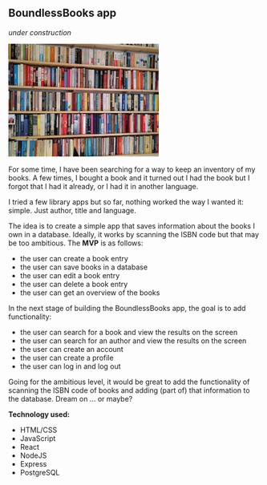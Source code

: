 ## BoundlessBooks app

*under construction*  

<img src="/frontend/library.jpg" width="300" />


For some time, I have been searching for a way to keep an inventory of my books. A few times, I bought a book and it turned out I had the book but I forgot that I had it already, or I had it in another language.

I tried a few library apps but so far, nothing worked the way I wanted it: simple. Just author, title and language.

The idea is to create a simple app that saves information about the books I own in a database. Ideally, it works by scanning the ISBN code but that may be too ambitious. The **MVP** is as follows:  

* the user can create a book entry
* the user can save books in a database
* the user can edit a book entry
* the user can delete a book entry
* the user can get an overview of the books

In the next stage of building the BoundlessBooks app, the goal is to add functionality:  

* the user can search for a book and view the results on the screen
* the user can search for an author and view the results on the screen
* the user can create an account
* the user can create a profile
* the user can log in and log out

Going for the ambitious level, it would be great to add the functionality of scanning the ISBN code of books and adding (part of) that information to the database. Dream on ... or maybe?  

**Technology used:**  
* HTML/CSS
* JavaScript
* React
* NodeJS
* Express
* PostgreSQL
